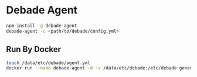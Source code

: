 Debade Agent
============

```bash
npm install -g debade-agent
debade-agent -c <path/to/debade/config.yml>
```

## Run By Docker
```bash
touch /data/etc/debade/agent.yml
docker run --name debade-agent -d -v /data/etc/debade:/etc/debade genee/debade-agent
```
